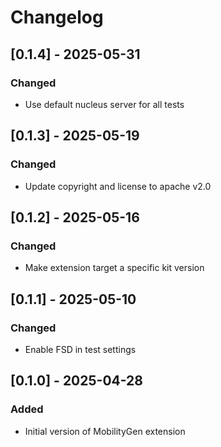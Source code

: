 # Changelog
## [0.1.4] - 2025-05-31
### Changed
- Use default nucleus server for all tests

## [0.1.3] - 2025-05-19
### Changed
- Update copyright and license to apache v2.0

## [0.1.2] - 2025-05-16
### Changed
- Make extension target a specific kit version

## [0.1.1] - 2025-05-10
### Changed
- Enable FSD in test settings

## [0.1.0] - 2025-04-28
### Added
- Initial version of MobilityGen extension
